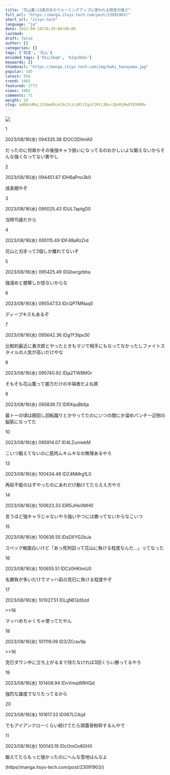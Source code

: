 ```yaml
---
title: "花山薫←13歳刃牙のウォーミングアップに使われる程度の強さ"
full_url: "https://manga.itsys-tech.com/post/23091903/"
short_url: "itsys-tech"
language: "ja"
date: 2023-09-19T20:29:00+09:00
lastmod: 
draft: false
author: []
categories: []
tags: ['程度', '花山']
encoded_tags: ['56iL5bqm', '6Iqx5bGx']
keywords: []
thumbnail: "https://manga.itsys-tech.com/img/baki_hanayama.jpg"
popular: 185
latest: 954
trend: 1983
featured: 1773
views: 1083
comments: 71
weight: 19
slug: aHR0cHMvL21hbmdhLml0c3lzLXRlY2guY29tL3Bvc3QvMjMwOTE5MDMv
---
```


![](https://manga.itsys-tech.com/img/baki_hanayama.jpg)

<div><p class='t_h'>1 <p>2023/08/16(水) 094335.38 IDOCODImiA0</p></p><p class='t_b'>だったのに何故かその後強キャラ扱いになってるのおかしいよな鍛えないからそんな強くなってない筈やし</p><p class='t_h'>2 <p>2023/08/16(水) 094451.67 IDH6aPno3k0</p></p><p class='t_b'>成長期やぞ</p><p class='t_h'>3 <p>2023/08/16(水) 095025.43 IDUL7aptgD0</p></p><p class='t_b'>当時15歳だから</p><p class='t_h'>4 <p>2023/08/16(水) 095115.49 IDF48aRzZrd</p></p><p class='t_b'>花山と刃牙って2個しか離れてないぞ</p><p class='t_h'>5 <p>2023/08/16(水) 095425.49 IDQIwcgrbha</p></p><p class='t_b'>強溜めと握撃しか技ないからな</p><p class='t_h'>6 <p>2023/08/16(水) 095547.53 IDcQP7MNaq0</p></p><p class='t_b'>ディープキスもあるぞ</p><p class='t_h'>7 <p>2023/08/16(水) 095642.36 IDg1Y3tpx30</p></p><p class='t_b'>比較的最近に勇次郎とやったときもマジで相手にもなってなかったしファイトスタイルの人気が高いだけやな</p><p class='t_h'>8 <p>2023/08/16(水) 095740.92 IDja2TW8MGr</p></p><p class='t_b'>そもそも花山薫って握力だけの半端者だよね笑</p><p class='t_h'>9 <p>2023/08/16(水) 095839.72 IDRXquBbfja</p></p><p class='t_b'>最トーの頃は胴回し回転蹴りとかやってたのにいつの間にか溜めパンチ一辺倒の脳筋になってた</p><p class='t_h'>10 <p>2023/08/16(水) 095914.07 ID4LZuniwkM</p></p><p class='t_b'>こいつ鍛えてないのに筋肉ムキムキなの無理あるやろ</p><p class='t_h'>13 <p>2023/08/16(水) 100434.48 IDZ4NMrg1L0</p></p><p class='t_b'>再起不能のはずやったのにあれだけ動けてたらええ方やろ</p><p class='t_h'>14 <p>2023/08/16(水) 100623.33 IDR5JHo0MH0</p></p><p class='t_b'>言うほど強キャラじゃないやろ強いやつには勝ってないからなこいつ</p><p class='t_h'>15 <p>2023/08/16(水) 100636.55 IDsDXYG2bJa</p></p><p class='t_b'>スペック戦面白いけど「あっ死刑囚って花山に負ける程度なんだ…」ってなった</p><p class='t_h'>16 <p>2023/08/16(水) 100655.51 IDCz0HKtmU0</p></p><p class='t_b'>名勝負が多いだけでマッハ前の克巳に負ける程度やぞ</p><p class='t_h t_i'>17 <p>2023/08/16(水) 101027.51 IDLgNEQdSzd</p></p><p class='t_b t_i'><p class='anchor'>>>16</p>マッハめちゃくちゃ使ってたやん</p><p class='t_h t_i'>18 <p>2023/08/16(水) 101119.09 ID3/ZCrav9p</p></p><p class='t_b t_i'><p class='anchor'>>>16</p>克巳ダウン中に立ち上がるまで待たなければ3回くらい勝ってるやろ</p><p class='t_h'>19 <p>2023/08/16(水) 101408.94 IDvVmqWRHQd</p></p><p class='t_b'>強烈な雄度でなりたってるから</p><p class='t_h'>20 <p>2023/08/16(水) 101617.33 ID067LCAijd</p></p><p class='t_b'>でもアイアンクローくらい続けてたら頭蓋骨粉砕するんやで</p><p class='t_h'>11 <p>2023/08/16(水) 100143.19 IDcOmOx6GH0</p></p><p class='t_b'>鍛えてたらもっと強かったのにへんな意地はんなよ</p></div>

(https//manga.itsys-tech.com/post/23091903/)
